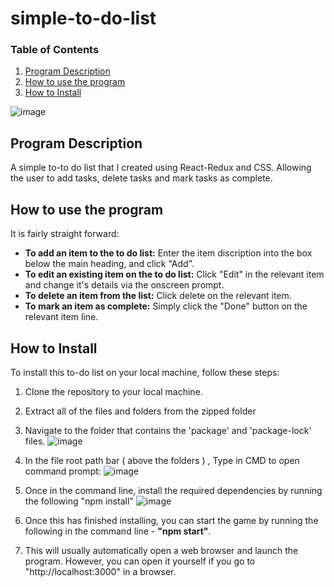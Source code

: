 # simple-to-do-list

### Table of Contents

1. [Program Description](#program-description)
2. [How to use the program](#how-to-use)
3. [How to Install](#how-to-install)

![image](https://user-images.githubusercontent.com/123034061/220333037-6e139c68-7cc5-4b16-a846-c265d3bdd81a.png)


## Program Description <a name="program-description"/>
A simple to-to do list that I created using React-Redux and CSS. 
Allowing the user to add tasks, delete tasks and mark tasks as complete. 



## How to use the program <a name="how-to-use"/>
It is fairly straight forward:
- **To add an item to the to do list:** Enter the item discription into the box below the main heading, and click "Add".
- **To edit an existing item on the to do list:** Click "Edit" in the relevant item and change it's details via the onscreen prompt.
- **To delete an item from the list:** Click delete on the relevant item. 
- **To mark an item as complete:** Simply click the "Done" button on the relevant item line. 


## How to Install <a name="how-to-install"/>

To install this to-do list on your local machine, follow these steps:

1. Clone the repository to your local machine.
2. Extract all of the files and folders from the zipped folder
3. Navigate to the folder that contains the 'package' and 'package-lock' files. 
![image](https://user-images.githubusercontent.com/123034061/220334773-2e3f6943-e122-4e47-b2aa-0ef3561a1516.png)

4. In the file root path bar ( above the folders ) , Type in CMD to open command prompt:
![image](https://user-images.githubusercontent.com/123034061/219879611-b9d689f4-0fba-47f6-a150-2818526d0640.png)

5. Once in the command line, install the required dependencies by running the following  "npm install"
![image](https://user-images.githubusercontent.com/123034061/220336042-9f81c2c8-0cda-40a9-893b-73ce0e603ebd.png)

 
6. Once this has finished installing, you can start the game by running the following  in the command line - **"npm start"**.
7. This will usually automatically open a web browser and launch the program. However, you can open it yourself if you go to "http://localhost:3000" in a browser. 
